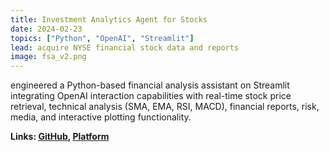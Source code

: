 ```yaml
---
title: Investment Analytics Agent for Stocks
date: 2024-02-23
topics: ["Python", "OpenAI", "Streamlit"]
lead: acquire NYSE financial stock data and reports
image: fsa_v2.png
---
```


 engineered a Python-based financial analysis assistant on Streamlit integrating OpenAI interaction capabilities with real-time stock price retrieval,
 technical analysis (SMA, EMA, RSI, MACD), financial reports, risk, media, and interactive plotting functionality.

**Links: [GitHub](https://github.com/dylanhans/financialAssistant),
[Platform]()**
